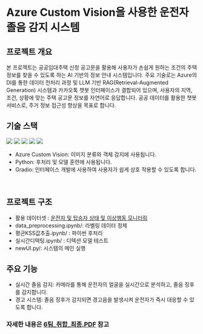 # Azure Custom Vision을 사용한 운전자 졸음 감지 시스템
## 프로젝트 개요
본 프로젝트는 공공임대주택 신청 공고문을 활용해 사용자가 손쉽게 원하는 조건의 주택 정보를 찾을 수 있도록 하는 AI 기반의 정보 안내 시스템입니다.
주요 기술로는 Azure의 DI를 통한 데이터 전처리 과정 및 LLM 기반 RAG(Retrieval-Augmented Generation) 시스템과 카카오톡 챗봇 인터페이스가 결합되어 있으며,
사용자의 지역, 조건, 상황에 맞는 주택 공고문 정보를 자연어로 응답합니다.
공공 데이터를 활용한 챗봇 서비스로, 주거 정보 접근성 향상을 목표로 합니다.
## 기술 스택


<img src="https://img.shields.io/badge/Azure-3050FF?style=flat-square&logo=&logoColor=white"/> <img src="https://img.shields.io/badge/Custom Vision-3050FF?style=flat-square&logo=&logoColor=white"/> <img src="https://img.shields.io/badge/Python-3776AB?style=flat-square&logo=python&logoColor=white"/> <img src="https://img.shields.io/badge/Gradio-F97316?style=flat-square&logo=Gradio&logoColor=white"/> <img src="https://img.shields.io/badge/Hugging Face-FFD21E?style=flat-square&logo=huggingface&logoColor=white"/>

- Azure Custom Vision: 이미지 분류와 객체 감지에 사용됩니다.
- Python: 후처리 및 모델 훈련에 사용됩니다.
- Gradio: 인터페이스 개발에 사용하여 사용자가 쉽게 상호 작용할 수 있도록 합니다.
<br/>

## 프로젝트 구조
- 활용 데이터셋 : [운전자 및 탑승자 상태 및 이상행동 모니터링](https://www.aihub.or.kr/aihubdata/data/view.do?currMenu=115&topMenu=100&aihubDataSe=realm&dataSetSn=651)
- data_preprocessing.ipynb/: 라벨링 데이터 정제
- 평균KSS값추출.ipynb/ : 파이썬 후처리
- 실시간디텍팅.ipynb/ : 디텍션 모델 테스트
- newUI.py/: 시스템의 메인 실행
## 주요 기능
- 실시간 졸음 감지: 카메라를 통해 운전자의 얼굴을 실시간으로 분석하고, 졸음 징후를 감지합니다.
- 경고 시스템: 졸음 징후가 감지되면 경고음을 발생시켜 운전자가 즉시 대응할 수 있도록 합니다.

### 자세한 내용은 [6팀_취합_최종.PDF](https://github.com/hongwon1031/MS_AI_Project_1/blob/main/6%ED%8C%80_%EC%B7%A8%ED%95%A9_%EC%B5%9C%EC%A2%85.pdf) 참고
